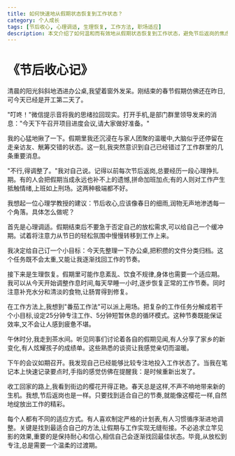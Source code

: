 ```yaml
---
title: 如何快速地从假期状态恢复到工作状态？
category: 个人成长
tags: [节后收心, 心理调适, 生理恢复, 工作方法, 职场适应]
description: 本文介绍了如何温和而有效地从假期状态恢复到工作状态，避免节后返岗的焦虑与挣扎。通过心理调适、生理恢复及有效的工作方法三个维度，提出了一系列实用建议，如设定小目标帮助过渡、逐步调整作息时间、运用番茄工作法提升工作效率等。此外，还强调了找到适合个人的适应方式的重要性，提倡以耐心和信心迎接工作的挑战，实现假期与工作的无缝衔接。适合于所有希望平稳过渡到工作状态的职场人士。
---
```

# 《节后收心记》

清晨的阳光斜斜地洒进办公桌,我望着窗外发呆。刚结束的春节假期仿佛还在昨日,可今天已经是开工第二天了。

"叮咚！"微信提示音将我的思绪拉回现实。打开手机,是部门群里领导发来的消息："今天下午召开项目进度会议,请大家做好准备。"

我的心猛地揪了一下。假期里我还沉浸在与家人团聚的温暖中,大脑似乎还停留在走亲访友、觥筹交错的状态。这一刻,我突然意识到自己已经错过了工作群里的几条重要消息。

"不行,得调整了。"我对自己说。记得以前每次节后返岗,总要经历一段心理挣扎期。有的人会把假期当成永远也补不上的遗憾,拼命加班加点;有的人则对工作产生抵触情绪,上班如上刑场。这两种极端都不好。

我想起一位心理学教授的建议：节后收心,应该像春日的细雨,润物无声地渗透每一个角落。具体怎么做呢？

首先是心理调适。假期结束后不要急于否定自己的放松需求,可以给自己一个缓冲期。试着将注意力从节日的轻松氛围中慢慢转移到工作上来。

我决定给自己订一个小目标：今天先整理一下办公桌,把积攒的文件分类归档。这个任务既不会太重,又能让我逐渐找回工作的节奏。


接下来是生理恢复。假期里可能作息紊乱、饮食不规律,身体也需要一个适应期。我可以从今天开始调整作息时间,每天早睡一小时,逐步恢复正常的工作节奏。同时注意补充水分和清淡的食物,让肠胃得到修复。

在工作方法上,我想到"番茄工作法"可以派上用场。把复杂的工作任务分解成若干个小目标,设定25分钟专注工作、5分钟短暂休息的循环模式。这种节奏既能保证效率,又不会让人感到疲惫不堪。

午休时分,我走到茶水间。听见同事们讨论着各自的假期见闻,有人分享了家乡的新变化,有人炫耀孩子的成绩单。这些熟悉的谈资让我感觉亲切而温暖。

下午的会议如期召开。我发现自己已经能够比较专注地投入工作状态了。当我在笔记本上快速记录要点时,手指的感觉仿佛在提醒我：是时候重新出发了。

收工回家的路上,我看到街边的樱花开得正艳。春天总是这样,不声不响地带来新的生机。我想,节后返岗也是一样。只要找到适合自己的节奏,就能像这樱花一样,自然地绽放出工作的精彩。

每个人都有不同的适应方式。有人喜欢制定严格的计划表,有人习惯循序渐进地调整。关键是找到最适合自己的方法,让假期与工作实现无缝衔接。不必追求立竿见影的效果,重要的是保持耐心和信心,相信自己会逐渐找回最佳状态。毕竟,从放松到专注,总是需要一个温柔的过渡期。